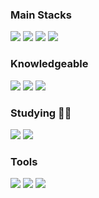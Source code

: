 ### Main Stacks 
<img src="https://img.shields.io/badge/python-%233776AB.svg?&style=for-the-badge&logo=python&logoColor=white" /></a>
<img src="https://img.shields.io/badge/Java-007396?style=for-the-badge&logo=java&logoColor=white" /></a>
<img src="https://img.shields.io/badge/Spring-6DB33F?style=for-the-badge&logo=spring&logoColor=white"/></a>
<img src="https://img.shields.io/badge/MySQL-4479A1?style=for-the-badge&logo=MySQL&logoColor=white"/>


### Knowledgeable
<img src="https://img.shields.io/badge/C-A8B9CC?style=for-the-badge&logo=C&logoColor=white"/></a>
<img src="https://img.shields.io/badge/rstudio-%2375AADB.svg?&style=for-the-badge&logo=rstudio&logoColor=black" /></a>
<img src="https://img.shields.io/badge/amazon%20aws-%23232F3E.svg?&style=for-the-badge&logo=amazonwebservices&logoColor=white" /></a>

### Studying ✍🏻
<img src="https://img.shields.io/badge/Java-007396?style=for-the-badge&logo=java&logoColor=white"/></a>
<img src="https://img.shields.io/badge/Spring-6DB33F?style=for-the-badge&logo=spring&logoColor=white"/></a>
<br>

### Tools 
<img src="https://img.shields.io/badge/Google Colab-F9AB00?style=for-the-badge&logo=Google Colab&logoColor=white"/></a>
<img src="https://img.shields.io/badge/VisualStudioCode-007ACC?style=for-the-badge&logo=visualstudiocode&logoColor=white"/></a>
<img src="https://img.shields.io/badge/IntelliJ-000000?style=for-the-badge&logo=intellijidea&logoColor=white"/></a>



